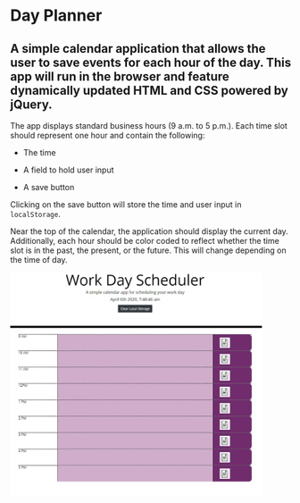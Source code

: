 # Day Planner

## A simple calendar application that allows the user to save events for each hour of the day. This app will run in the browser and feature dynamically updated HTML and CSS powered by jQuery.

The app displays standard business hours (9 a.m. to 5 p.m.). Each time slot should represent one hour and contain the following:

* The time

* A field to hold user input

* A save button

Clicking on the save button will store the time and user input in `localStorage`.

Near the top of the calendar, the application should display the current day. Additionally, each hour should be color coded to reflect whether the time slot is in the past, the present, or the future. This will change depending on the time of day.

<img src="./Capture.JPG" height="400" alt="Screenshot"/>